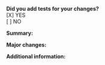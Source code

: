 <!-- PULL REQUEST: Please use this template and provide us enogh information to review this pull request -->

**Did you add tests for your changes?**
<br> [X] YES
<br> [ ] NO <!-- Note that only changes which contain tests will be merged -->

**Summary:**

<!-- Explain why you had made this change -->
<!-- If possible link to the issue/ticket which contains the issue. -->

**Major changes:**

<!-- Did this pull request contains major changes of the api or something else? -->
<!-- Please describe the impact and a migration path for existing applications. -->

**Additional information:**
